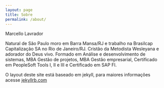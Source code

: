 ```yaml
---
layout: page
title: Sobre
permalink: /about/
---
```


Marcello Lavrador

Natural de São Paulo moro em Barra Mansa/RJ e trabalho na Brasilcap Capitalização SA no Rio de Janeiro/RJ. Cristão da Metodista Wesleyana e adorador do Deus vivo. 
Formado em Análise e desenvolvimento de sistemas, MBA Gestão de projetos, MBA Gestão empresarial, Certificado em PeopleSoft Tools I, II e III e Certificado em SAP FI.

O layout deste site está baseado em jekyll, para maiores informações acesse [jekyllrb.com](https://jekyllrb.com/)

[jekyll-organization]: https://github.com/jekyll
